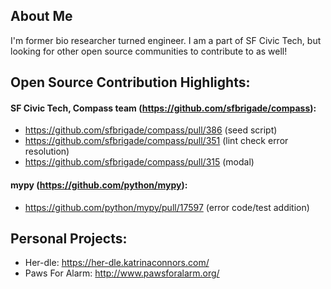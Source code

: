 ## About Me
I'm former bio researcher turned engineer. I am a part of SF Civic Tech, but looking for other open source communities to contribute to as well!

## Open Source Contribution Highlights:
#### SF Civic Tech, Compass team (https://github.com/sfbrigade/compass):
- https://github.com/sfbrigade/compass/pull/386 (seed script) 
- https://github.com/sfbrigade/compass/pull/351 (lint check error resolution)
- https://github.com/sfbrigade/compass/pull/315 (modal)

#### mypy (https://github.com/python/mypy):
- https://github.com/python/mypy/pull/17597 (error code/test addition)

## Personal Projects:
- Her-dle: https://her-dle.katrinaconnors.com/
- Paws For Alarm: http://www.pawsforalarm.org/
<!--
**katconnors/katconnors** is a ✨ _special_ ✨ repository because its `README.md` (this file) appears on your GitHub profile.

Here are some ideas to get you started:

- 🔭 I’m currently working on ...
- 🌱 I’m currently learning ...
- 👯 I’m looking to collaborate on ...
- 🤔 I’m looking for help with ...
- 💬 Ask me about ...
- 📫 How to reach me: ...
- 😄 Pronouns: ...
- ⚡ Fun fact: ...
-->
